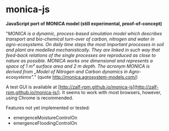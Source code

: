 monica-js
=========

**JavaScript port of MONICA model (still experimental, proof-of-concept)**

"_MONICA is a dynamic, process-based simulation model which describes transport and bio-chemical turn-over of carbon, nitrogen and water in agro-ecosystems. On daily time steps the most important processes in soil and plant are modelled mechanistically. They are linked in such way that feed-back relations of the single processes are reproduced as close to nature as possible. MONICA works one dimensional and represents a space of 1 m² surface area and 2 m depth.
The acronym MONICA is derived from „Model of Nitrogen and Carbon dynamics in Agro-ecosystems”._"
(quote http://monica.agrosystem-models.com/)

A test GUI is available at [http://zalf-rpm.github.io/monica-js](http://zalf-rpm.github.io/monica-js/). It seems to work with most browsers, however, using Chrome is recommended.

Features not yet implemented or tested:

  - emergenceMoistureControlOn
  - emergenceFloodingControlOn

